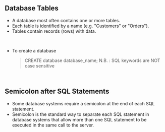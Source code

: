## Database Tables

* A database most often contains one or more tables. 
* Each table is identified by a name (e.g. "Customers" or "Orders"). 
* Tables contain records (rows) with data.


&nbsp;

* To create a database
    > CREATE database database_name;
N.B. : SQL keywords are NOT case sensitive

&nbsp;

## Semicolon after SQL Statements

* Some database systems require a semicolon at the end of each SQL statement.
* Semicolon is the standard way to separate each SQL statement in database systems that allow more than one SQL statement to be executed in the same call to the server.

&nbsp;
